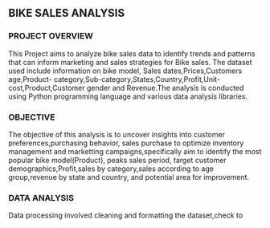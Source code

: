 ## BIKE SALES ANALYSIS

### PROJECT OVERVIEW
This Project aims to analyze bike sales data to identify trends and patterns that can inform marketing and sales strategies for Bike sales. The dataset used include information on bike model, Sales dates,Prices,Customers age,Product- category,Sub-category,States,Country,Profit,Unit-cost,Product,Customer gender and Revenue.The analysis is conducted using Python programming language and various data analysis libraries.

### OBJECTIVE
The objective of this analysis is to uncover insights into customer preferences,purchasing behavior, sales purchase to optimize inventory management and marketting campaigns,specifically aim to identify the most popular bike model(Product), peaks sales period, target customer demographics,Profit,sales by category,sales according to age group,revenue by state and country, and potential area for improvement.

### DATA ANALYSIS
Data processing involved cleaning and formatting the dataset,check to 
